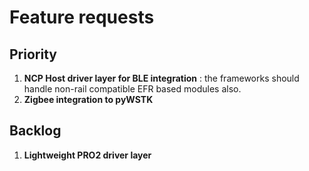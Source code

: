 # Feature requests

## Priority
1. **NCP Host driver layer for BLE integration** : the frameworks should handle non-rail compatible EFR based modules also.
2. **Zigbee integration to pyWSTK**

## Backlog
1. **Lightweight PRO2 driver layer**